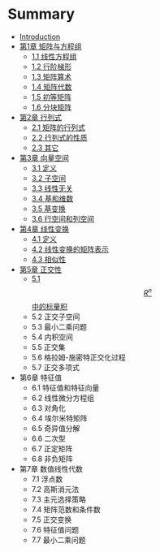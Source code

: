 # Summary

* [Introduction](README.md)
* [第1章 矩阵与方程组](chapter1.md)
   * [1.1 线性方程组](chapter1.1.md)
   * [1.2 行阶梯形](chapter1.2.md)
   * [1.3 矩阵算术](chapter1.3.md)
   * [1.4 矩阵代数](chapter1.4.md)
   * [1.5 初等矩阵](chapter1.5.md)
   * [1.6 分块矩阵](chapter1.6.md)
* [第2章 行列式](chapter2.md)
   * [2.1 矩阵的行列式](chapter2.1.md)
   * [2.2 行列式的性质](chapter2.2.md)
   * [2.3 其它](chapter2.3.md)
* [第3章 向量空间](chapter3.md)
   * [3.1 定义](chapter3.1.md)
   * [3.2 子空间](chapter3.2.md)
   * [3.3 线性无关](chapter3.3.md)
   * [3.4 基和维数](chapter3.4.md)
   * [3.5 基变换](chapter3.5.md)
   * [3.6 行空间和列空间](chapter3.6.md)
* [第4章 线性变换](chapter4.md)
   * [4.1 定义](chapter4.1.md)
   * [4.2 线性变换的矩阵表示](chapter4.2.md)
   * [4.3 相似性](chapter4.3.md)
* [第5章 正交性](chapter5.md)
   * [5.1 $$R^n$$中的标量积](chapter5.1.md)
   * 5.2 正交子空间
   * 5.3 最小二乘问题
   * 5.4 内积空间
   * 5.5 正交集
   * 5.6 格拉姆-施密特正交化过程
   * 5.7 正交多项式
* 第6章 特征值
   * 6.1 特征值和特征向量
   * 6.2 线性微分方程组
   * 6.3 对角化
   * 6.4 埃尔米特矩阵
   * 6.5 奇异值分解
   * 6.6 二次型
   * 6.7 正定矩阵
   * 6.8 非负矩阵
* 第7章 数值线性代数
   * 7.1 浮点数
   * 7.2 高斯消元法
   * 7.3 主元选择策略
   * 7.4 矩阵范数和条件数
   * 7.5 正交变换
   * 7.6 特征值问题
   * 7.7 最小二乘问题

